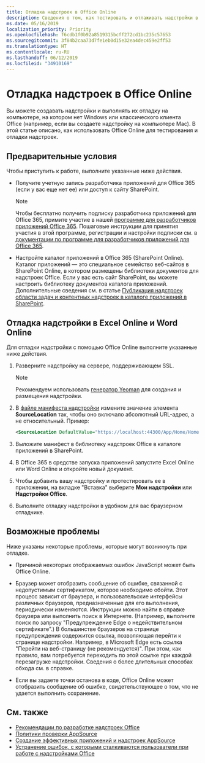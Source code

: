 ```yaml
---
title: Отладка надстроек в Office Online
description: Сведения о том, как тестировать и отлаживать надстройки в Office Online.
ms.date: 05/16/2019
localization_priority: Priority
ms.openlocfilehash: f6cdb1f0b92a8519315bcff272cd1bc235c57653
ms.sourcegitcommit: 3f84b2caa73d7fe1eb0d15e32ea4dec459e2ff53
ms.translationtype: HT
ms.contentlocale: ru-RU
ms.lasthandoff: 06/12/2019
ms.locfileid: "34910169"
---
```

# <a name="debug-add-ins-in-office-online"></a>Отладка надстроек в Office Online


Вы можете создавать надстройки и выполнять их отладку на компьютере, на котором нет Windows или классического клиента Office (например, если вы создаете надстройку на компьютере Mac). В этой статье описано, как использовать Office Online для тестирования и отладки надстроек. 

## <a name="prerequisites"></a>Предварительные условия

Чтобы приступить к работе, выполните указанные ниже действия.

- Получите учетную запись разработчика приложений для Office 365 (если у вас еще нет ее) или доступ к сайту SharePoint.
    
  > [!NOTE]
  > Чтобы бесплатно получить подписку разработчика приложений для Office 365, примите участие в нашей [программе для разработчиков приложений Office 365](https://developer.microsoft.com/office/dev-program). Пошаговые инструкции для принятия участия в этой программе, регистрации и настройки подписки см. в [документации по программе для разработчиков приложений для Office 365](/office/developer-program/office-365-developer-program).
     
- Настройте каталог приложений в Office 365 (SharePoint Online). Каталог приложений — это специальное семейство веб-сайтов в SharePoint Online, в котором размещены библиотеки документов для надстроек Office. Если у вас есть сайт SharePoint, вы можете настроить библиотеку документов каталога приложений. Дополнительные сведения см. в статье [Публикация надстроек области задач и контентных надстроек в каталоге приложений в SharePoint](../publish/publish-task-pane-and-content-add-ins-to-an-add-in-catalog.md).
    

## <a name="debug-your-add-in-from-excel-online-or-word-online"></a>Отладка надстройки в Excel Online и Word Online

Для отладки надстройки с помощью Office Online выполните указанные ниже действия.

1. Разверните надстройку на сервере, поддерживающем SSL.
    
    > [!NOTE]
    > Рекомендуем использовать [генератор Yeoman](https://github.com/OfficeDev/generator-office) для создания и размещения надстройки.
     
2. В [файле манифеста надстройки](../develop/add-in-manifests.md) измените значение элемента **SourceLocation** так, чтобы оно включало абсолютный URL-адрес, а не относительный. Пример:
      
    ```xml
    <SourceLocation DefaultValue="https://localhost:44300/App/Home/Home.html" />
    ```
    
3. Выложите манифест в библиотеку надстроек Office в каталоге приложений в SharePoint.
    
4. В Office 365 в средстве запуска приложений запустите Excel Online или Word Online и откройте новый документ.
    
5. Чтобы добавить вашу надстройку и протестировать ее в приложении, на вкладке "Вставка" выберите **Мои надстройки** или **Надстройки Office**.
    
6. Выполните отладку надстройки в удобном для вас браузерном отладчике.

## <a name="potential-issues"></a>Возможные проблемы    

Ниже указаны некоторые проблемы, которые могут возникнуть при отладке.
    
- Причиной некоторых отображаемых ошибок JavaScript может быть Office Online.
      
- Браузер может отобразить сообщение об ошибке, связанной с недопустимым сертификатом, которое необходимо обойти. Этот процесс зависит от браузера, и пользовательские интерфейсы различных браузеров, предназначенные для его выполнения, периодически изменяются. Инструкции можно найти в справке браузера или выполнить поиск в Интернете. (Например, выполните поиск по запросу "Предупреждение Edge о недействительном сертификате".) В большинстве браузеров на странице предупреждения содержится ссылка, позволяющая перейти к странице надстройки. Например, в Microsoft Edge есть ссылка "Перейти на веб-страницу (не рекомендуется)". При этом, как правило, вам потребуется переходить по этой ссылке при каждой перезагрузке надстройки. Сведения о более длительных способах обхода см. в справке.
      
- Если вы задаете точки останова в коде, Office Online может отобразить сообщение об ошибке, свидетельствующее о том, что не удается выполнить сохранение.

## <a name="see-also"></a>См. также

- [Рекомендации по разработке надстроек Office](../concepts/add-in-development-best-practices.md)
- [Политики проверки AppSource](/office/dev/store/validation-policies)  
- [Создание эффективных приложений и надстроек AppSource](/office/dev/store/create-effective-office-store-listings)  
- [Устранение ошибок, с которыми сталкиваются пользователи при работе с надстройками Office](testing-and-troubleshooting.md)
    
